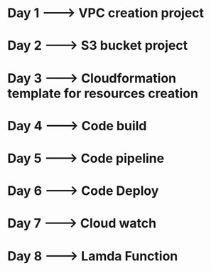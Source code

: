 # Day 1 ---> VPC creation project

# Day 2 ---> S3 bucket project

# Day 3 ---> Cloudformation template for resources creation

# Day 4 ---> Code build 

# Day 5 ---> Code pipeline

# Day 6 ---> Code Deploy

# Day 7 ---> Cloud watch

# Day 8 ---> Lamda Function
